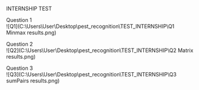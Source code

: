 INTERNSHIP TEST

Question 1 <br>
![Q1](C:\Users\User\Desktop\pest_recognition\TEST_INTERNSHIP\Q1 Minmax results.png)

Question 2 <br>
![Q2](C:\Users\User\Desktop\pest_recognition\TEST_INTERNSHIP\Q2 Matrix results.png)

Question 3 <br>
![Q3](C:\Users\User\Desktop\pest_recognition\TEST_INTERNSHIP\Q3 sumPairs results.png)